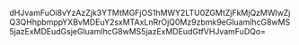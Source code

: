 dHJvamFuOi8vYzAzZjk3YTMtMGFjOS1hMWY2LTU0ZGMtZjFkMjQzMWIwZjQ3QHhpbmppYXBvMDEuY2sxMTAxLnRrOjQ0Mz9zbmk9eGluamlhcG8wMS5jazExMDEudGsjeGluamlhcG8wMS5jazExMDEudGtfVHJvamFuDQo=
